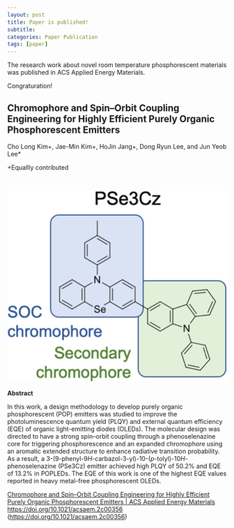 ```yaml
---
layout: post
title: Paper is published!
subtitle: 
categories: Paper Publication
tags: [paper]
---
```


The research work about novel room temperature phosphorescent materials was published in ACS Applied Energy Materials. 

Congraturation!

## Chromophore and Spin–Orbit Coupling Engineering for Highly Efficient Purely Organic Phosphorescent Emitters

Cho Long Kim+, Jae-Min Kim+, HoJin Jang+, Dong Ryun Lee, and Jun Yeob Lee*

+Equallly contributed

<img title="" src="https://user-images.githubusercontent.com/100506848/163739600-f5d4c72e-e9aa-4993-aa87-97c2b7548d98.jpeg" alt="" width="352">

![](_posts/2022-04-17.jpeg)

**Abstract**

In this work, a design methodology to develop purely organic phosphorescent (POP) emitters was studied to improve the photoluminescence quantum yield (PLQY) and external quantum efficiency (EQE) of organic light-emitting diodes (OLEDs). The molecular design was directed to have a strong spin–orbit coupling through a phenoselenazine core for triggering phosphorescence and an expanded chromophore using an aromatic extended structure to enhance radiative transition probability. As a result, a 3-(9-phenyl-9*H*-carbazol-3-yl)-10-(*p*-tolyl)-10*H*-phenoselenazine (PSe3Cz) emitter achieved high PLQY of 50.2% and EQE of 13.2% in POPLEDs. The EQE of this work is one of the highest EQE values reported in heavy metal-free phosphorescent OLEDs.

[Chromophore and Spin–Orbit Coupling Engineering for Highly Efficient Purely Organic Phosphorescent Emitters | ACS Applied Energy Materials](https://doi.org/10.1021/acsaem.2c00356)
https://doi.org/10.1021/acsaem.2c00356 (https://doi.org/10.1021/acsaem.2c00356)
